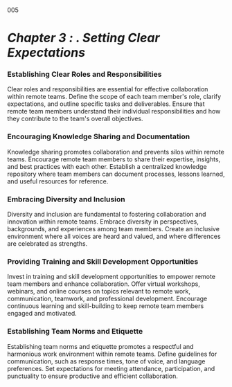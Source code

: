005


# ***Chapter 3 : . Setting Clear Expectations***


### **Establishing Clear Roles and Responsibilities**

Clear roles and responsibilities are essential for effective collaboration within remote teams. Define the scope of each team member's role, clarify expectations, and outline specific tasks and deliverables. Ensure that remote team members understand their individual responsibilities and how they contribute to the team's overall objectives.

### **Encouraging Knowledge Sharing and Documentation**

Knowledge sharing promotes collaboration and prevents silos within remote teams. Encourage remote team members to share their expertise, insights, and best practices with each other. Establish a centralized knowledge repository where team members can document processes, lessons learned, and useful resources for reference.

### **Embracing Diversity and Inclusion**

Diversity and inclusion are fundamental to fostering collaboration and innovation within remote teams. Embrace diversity in perspectives, backgrounds, and experiences among team members. Create an inclusive environment where all voices are heard and valued, and where differences are celebrated as strengths.

### **Providing Training and Skill Development Opportunities**

Invest in training and skill development opportunities to empower remote team members and enhance collaboration. Offer virtual workshops, webinars, and online courses on topics relevant to remote work, communication, teamwork, and professional development. Encourage continuous learning and skill-building to keep remote team members engaged and motivated.

### **Establishing Team Norms and Etiquette**

Establishing team norms and etiquette promotes a respectful and harmonious work environment within remote teams. Define guidelines for communication, such as response times, tone of voice, and language preferences. Set expectations for meeting attendance, participation, and punctuality to ensure productive and efficient collaboration.

